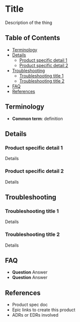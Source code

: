 <!---
Theory: This is a standard template that can be used for feature documentation. Using a template helps to reduce cognitive load while reading documentation and to make it easier to find what you are looking for. Some things to think about when writing documentation:

- Think about the audience for this document and what you want them to know
- Favor conciseness and clarity when writing documentation
- Use simple language wherever possible
- Use headings, bullet points, and short paragraphs

Guide: Here is a guide to each section of this document and how to use it:

- Terminology: Add any terminology that you come across when writing up this document that the average person would not know. Consider this from the perspective of someont that does not work within your domain, and what definitions they would need when reading this document to best understand it.
- Feature details: Add a subsection here for any specific details about this feature. Try to group information together in a logical way.
- Troubleshooting: Add any common knowledge on how to troubleshoot this feature here
- FAQ: This is a great spot to add any common questions you have come across while working on this feature
- References: Include any documentation that you know of that is relevant to this feature, such as epics, ADRs, product spec documents, etc.

Checklist: Complete the following while writing up this document
- [ ] Complete the template with all items that are relevant to what you're trying to describe
- [ ] Remove any section that isn't relevant to what you're trying to describe
- [ ] Update the Table of Contents with all relevant sections for easy navigability
- [ ] Edit each section of the document for simplicity, favoring conciseness and clarity. Consider the following:
    - [ ] Could the document be improved with more images?
    - [ ] Could the document be more clear with diagrams, like entity-relationship diagrams?
    - [ ] Could linking to other documents make this document easier to understand?
- [ ] Use the documentation guide to determine where this document should live relative to other documents

-->

# Title

Description of the thing

## Table of Contents

- [Terminology](#terminology)
- [Details](#details)
  - [Product specific detail 1](#product-specific-detail-1)
  - [Product specific detail 2](#product-specific-detail-2)
- [Troubleshooting](#troubleshooting)
  - [Troubleshooting title 1](#troubleshooting-title-1)
  - [Troubleshooting title 2](#troubleshooting-title-2)
- [FAQ](#faq)
- [References](#references)

## Terminology

- **Common term**: definition

## Details

### Product specific detail 1

Details

### Product specific detail 2

Details

## Troubleshooting

### Troubleshooting title 1

Details

### Troubleshooting title 2

Details

## FAQ

- **Question** Answer
- **Question** Answer

## References

- Product spec doc
- Epic links to create this product
- ADRs or EDRs involved
